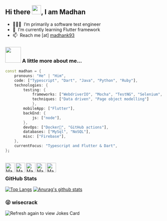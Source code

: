 ## Hi there <img src="https://github.com/TheDudeThatCode/TheDudeThatCode/blob/master/Assets/Hi.gif" width="29px">, I am Madhan

- 👨🏻‍💻  &nbsp;I’m primarily a software test engineer
- 🌱  &nbsp;I’m currently learning Flutter framework
- 📫  &nbsp;Reach me [at] [madhank93](https://madhank93.github.io/)

### <img src="https://media.giphy.com/media/VgCDAzcKvsR6OM0uWg/giphy.gif" width="50"> A little more about me...  

```dart
const madhan = {
    pronouns: "He" | "Him",
    code: ["Typescript", "Dart", "Java", "Python", "Ruby"],
    technologies: {
        testing: {
            frameworks: ["WebdriverIO", "Mocha", "TestNG", "Selenium", "Rspec", "Capybara"]
            techniques: ["Data driven", "Page object modelling"]
            },
        mobileApp: ["Flutter"],
        backEnd: {
            js: ["node"],
        },
        devOps: ["Docker🐳", "GitHub actions"],
        databases: ["MySql", "NoSQL"],
        misc: ["Firebase"],
    },
    currentFocus: "Typescript and Flutter & Dart",
};
```

<br/>

<a href="https://linkedin.com/in/madhank93">
  <img align="left" alt="Madhan's Linkdein" width="30px" src="https://cdn.jsdelivr.net/npm/simple-icons@v3/icons/linkedin.svg" />
</a>

<a href="https://github.com/madhank93">
  <img align="left" alt="Madhan's Github" width="30px" src="https://cdn.jsdelivr.net/npm/simple-icons@v3/icons/github.svg" />
</a>

<a href="https://medium.com/@madhankumaravelu93">
  <img align="left" alt="Madhan's Medium" width="30px" src="https://cdn.jsdelivr.net/npm/simple-icons@3.2.0/icons/medium.svg" />
</a>

<a href="https://play.google.com/store/apps/developer?id=Madhan+Kumaravelu&hl=en">
  <img align="left" alt="Madhan's Android publication" width="30px" src="https://cdn.jsdelivr.net/npm/simple-icons@3.2.0/icons/android.svg" />
</a>

<a href="https://madhank93.github.io/">
  <img align="left" alt="Madhan's portfolio" width="30px" src="https://cdn.jsdelivr.net/npm/simple-icons@3.2.0/icons/internetarchive.svg" />
</a>

<br/>

### GitHub Stats

[![Top Langs](https://github-readme-stats.vercel.app/api/top-langs/?username=madhank93&theme=tokyonight)](https://github.com/madhank93/github-readme-stats)
[![Anurag's github stats](https://github-readme-stats.vercel.app/api?username=madhank93&show_icons=true&theme=tokyonight)](https://github.com/madhank93/github-readme-stats)


### 😜 wisecrack
<img src="https://readme-jokes.vercel.app/api" alt="Refresh again to view Jokes Card" />
